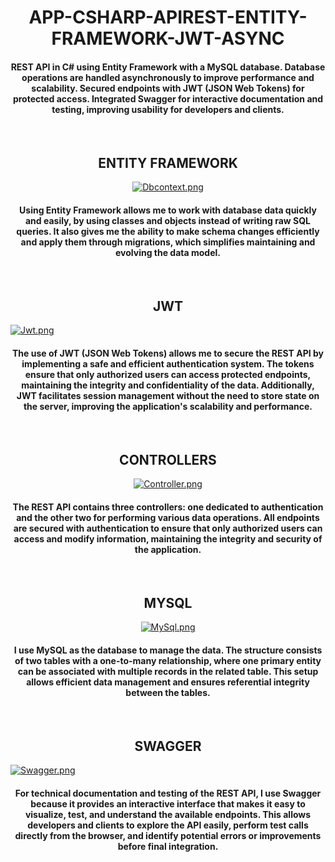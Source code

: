 # <div align="center"> APP-CSHARP-APIREST-ENTITY-FRAMEWORK-JWT-ASYNC</div>

<h4 align="center">REST API in C# using Entity Framework with a MySQL database. Database operations are handled asynchronously to improve performance and scalability. Secured endpoints with JWT (JSON Web Tokens) for protected access. Integrated Swagger for interactive documentation and testing, improving usability for developers and clients.</h4>

<br>

## <div align="center">ENTITY FRAMEWORK</div>

<div align="center">
  <a href="https://postimg.cc/87c8CJZq">
    <img src="https://i.postimg.cc/bwHq31kN/Dbcontext.png" alt="Dbcontext.png" />
  </a>
</div>

<h4 align="center">Using Entity Framework allows me to work with database data quickly and easily, by using classes and objects instead of writing raw SQL queries. It also gives me the ability to make schema changes efficiently and apply them through migrations, which simplifies maintaining and evolving the data model.</h4>

<br>

## <div align="center">JWT</div>

[![Jwt.png](https://i.postimg.cc/pLFmxs4W/Jwt.png)](https://postimg.cc/75qHnnqd)

<h4 align="center">The use of JWT (JSON Web Tokens) allows me to secure the REST API by implementing a safe and efficient authentication system. The tokens ensure that only authorized users can access protected endpoints, maintaining the integrity and confidentiality of the data. Additionally, JWT facilitates session management without the need to store state on the server, improving the application's scalability and performance.</h4>

<br>

## <div align="center">CONTROLLERS</div>

<div align="center">
  <a href="https://postimg.cc/TKGWZbcv">
    <img src="https://i.postimg.cc/cLtMtMgC/Controller.png" alt="Controller.png" />
  </a>
</div>

<h4 align="center">The REST API contains three controllers: one dedicated to authentication and the other two for performing various data operations. All endpoints are secured with authentication to ensure that only authorized users can access and modify information, maintaining the integrity and security of the application.</h4>

<br>

## <div align="center">MYSQL</div>

<div align="center">
  <a href="https://postimg.cc/nXWMnw87">
    <img src="https://i.postimg.cc/VNftB3D7/MySql.png" alt="MySql.png" />
  </a>
</div>

<h4 align="center">I use MySQL as the database to manage the data. The structure consists of two tables with a one-to-many relationship, where one primary entity can be associated with multiple records in the related table. This setup allows efficient data management and ensures referential integrity between the tables.</h4>

<br>

## <div align="center">SWAGGER</div>

[![Swagger.png](https://i.postimg.cc/KYVZvHpq/Swagger.png)](https://postimg.cc/cKRqFXSw)

<h4 align="center">For technical documentation and testing of the REST API, I use Swagger because it provides an interactive interface that makes it easy to visualize, test, and understand the available endpoints. This allows developers and clients to explore the API easily, perform test calls directly from the browser, and identify potential errors or improvements before final integration.</h4>
